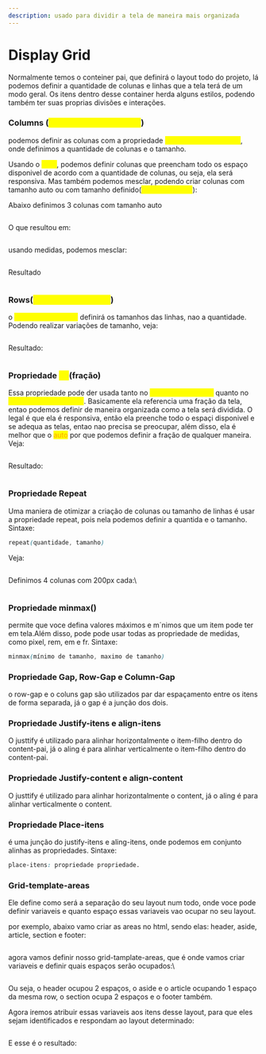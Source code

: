 ```yaml
---
description: usado para dividir a tela de maneira mais organizada
---
```


# Display Grid

Normalmente temos o conteiner pai, que definirá o layout todo do projeto, lá podemos definir a quantidade de colunas e linhas que a tela terá de um modo geral. Os itens dentro desse container herda alguns estilos, podendo também ter suas proprias divisões e interações.&#x20;

### Columns (<mark style="color:yellow;">grid-tamplete-columns</mark>)

podemos definir as colunas com a propriedade <mark style="color:yellow;">grid-tamplete-columns</mark>, onde definimos a quantidade de colunas e o tamanho.

Usando o <mark style="color:yellow;">**auto**</mark>, podemos definir colunas que preencham todo os espaço disponivel de acordo com a quantidade de colunas, ou seja, ela será responsiva. Mas também podemos mesclar, podendo criar colunas com tamanho auto ou com tamanho definido(<mark style="color:yellow;">**pixels, rem, em**</mark>):

Abaixo definimos 3 colunas com tamanho auto

<div data-full-width="true">

<figure><img src=".gitbook/assets/image (1) (1).png" alt=""><figcaption></figcaption></figure>

</div>

O que resultou em:

<figure><img src=".gitbook/assets/image (5).png" alt=""><figcaption></figcaption></figure>

usando medidas, podemos mesclar:

<figure><img src=".gitbook/assets/image (3) (1).png" alt=""><figcaption></figcaption></figure>

Resultado

<figure><img src=".gitbook/assets/image (2) (1).png" alt=""><figcaption></figcaption></figure>



### Rows(<mark style="color:yellow;">grid-tamplate-rows</mark>)

o <mark style="color:yellow;">grid-tamplate-rows</mark> definirá os tamanhos das linhas, nao a quantidade. Podendo realizar variações de tamanho, veja:

<figure><img src=".gitbook/assets/image (5) (1).png" alt=""><figcaption></figcaption></figure>

Resultado:

<figure><img src=".gitbook/assets/image (4) (1).png" alt=""><figcaption></figcaption></figure>



### Propriedade <mark style="color:yellow;">FR</mark>(fração)

Essa propriedade pode der usada tanto no <mark style="color:yellow;">grid-tamplete-rows</mark> quanto no <mark style="color:yellow;">grid-tamplete-columns</mark>. Basicamente ela referencia uma fração da tela, entao podemos definir de maneira organizada como a tela será dividida. O legal é que ela é responsiva, então ela preenche todo o espaçi disponivel e se adequa as telas, entao nao precisa se preocupar, além disso, ela é melhor que o <mark style="color:orange;">auto</mark> por que podemos definir a fração de qualquer maneira. Veja:

<figure><img src=".gitbook/assets/image (7).png" alt=""><figcaption></figcaption></figure>

Resultado:

<figure><img src=".gitbook/assets/image (6).png" alt=""><figcaption></figcaption></figure>





### Propriedade Repeat

Uma maniera de otimizar a criação de colunas ou tamanho de linhas é usar a propriedade repeat, pois nela podemos definir a quantida e o tamanho. Sintaxe:

```css
repeat(quantidade, tamanho)
```

Veja:

<figure><img src=".gitbook/assets/image (9).png" alt=""><figcaption></figcaption></figure>

Definimos 4 colunas com 200px cada:\


<figure><img src=".gitbook/assets/image (10).png" alt=""><figcaption></figcaption></figure>



### Propriedade minmax()

permite que voce defina valores máximos e m´nimos que um item pode ter em tela.Além disso, pode pode usar todas as propriedade de medidas, como pixel, rem, em e fr. Sintaxe:

```css
minmax(mínimo de tamanho, maximo de tamanho)
```





### Propriedade Gap, Row-Gap e Column-Gap

o row-gap e o coluns gap são utilizados par dar espaçamento entre os itens de forma separada, já o gap é a junção dos dois.





### Propriedade Justify-itens e align-itens

O justtify é utilizado para alinhar horizontalmente o item-filho dentro do content-pai, já o aling é para alinhar verticalmente o item-filho dentro do content-pai.



### Propriedade Justify-content e align-content

O justtify é utilizado para alinhar horizontalmente o content, já o aling é para alinhar verticalmente o content.



### Propriedade Place-itens

é uma junção do justify-itens e aling-itens, onde podemos em conjunto  alinhas as propriedades. Sintaxe:

```css
place-itens: propriedade propriedade.
```





### Grid-template-areas

Ele define como será a separação do seu layout num todo, onde voce pode definir variaveis e quanto espaço essas variaveis vao ocupar no seu layout.

por exemplo, abaixo vamo criar as areas no html, sendo elas: header, aside, article, section e footer:

<figure><img src=".gitbook/assets/image (2).png" alt=""><figcaption></figcaption></figure>

agora vamos definir nosso grid-tamplate-areas, que é onde vamos criar variaveis e definir quais espaços serão ocupados:\


<figure><img src=".gitbook/assets/image (1).png" alt=""><figcaption></figcaption></figure>

Ou seja, o header ocupou 2 espaços, o aside e o article ocupando 1 espaço da mesma row, o section ocupa 2 espaços e o footer também.



Agora iremos atribuir essas variaveis aos itens desse layout, para que eles sejam identificados e respondam ao layout determinado:

<figure><img src=".gitbook/assets/image (3).png" alt=""><figcaption></figcaption></figure>

E esse é o resultado:

<figure><img src=".gitbook/assets/image (4).png" alt=""><figcaption></figcaption></figure>

